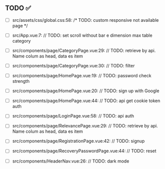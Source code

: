 ## TODO ✅

- [ ] src/assets/css/global.css:58:  /* TODO: custom responsive not available page */ 

- [ ] src/App.vue:7:  // TODO: set scroll without bar e dimension max table category 

- [ ] src/components/page/CategoryPage.vue:29:  // TODO: retrieve by api. Name colum as head, data es item 

- [ ] src/components/page/CategoryPage.vue:30:  // TODO: filter 

- [ ] src/components/page/HomePage.vue:19:  // TODO: password check strength 

- [ ] src/components/page/HomePage.vue:20:  // TODO: sign up with Google 

- [ ] src/components/page/HomePage.vue:44:  // TODO: api get cookie token auth 

- [ ] src/components/page/LoginPage.vue:58:  // TODO: api auth 

- [ ] src/components/page/RelevancePage.vue:29:  // TODO: retrieve by api. Name colum as head, data es item 

- [ ] src/components/page/RegistrationPage.vue:42:  // TODO: signup 

- [ ] src/components/page/RecoveryPasswordPage.vue:44:  // TODO: reset 

- [ ] src/components/HeaderNav.vue:26:  // TODO: dark mode 
